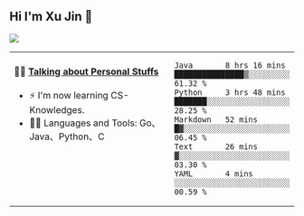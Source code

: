 
## Hi I'm Xu Jin 👋
![](https://komarev.com/ghpvc/?username=jiayouxujin&color=brightgreen&label=PROFILE+VIEWS)



<table align="center">
<tr>
<td valign="top" width="60%">

#### 🏋️‍♀️ <a href="https://github.com/jiayouxujin" target="_blank">Talking about Personal Stuffs</a>
<!-- recent_releases starts -->

- ⚡  I'm now learning CS-Knowledges.  
- 🏊‍♂️ Languages and Tools: Go、Java、Python、C
<!-- recent_releases ends -->
</td>
<td>
 
<!--START_SECTION:waka-->
```text
Java       8 hrs 16 mins   ███████████████▒░░░░░░░░░   61.32 % 
Python     3 hrs 48 mins   ███████░░░░░░░░░░░░░░░░░░   28.25 % 
Markdown   52 mins         █▓░░░░░░░░░░░░░░░░░░░░░░░   06.45 % 
Text       26 mins         ▓░░░░░░░░░░░░░░░░░░░░░░░░   03.30 % 
YAML       4 mins          ░░░░░░░░░░░░░░░░░░░░░░░░░   00.59 % 
```
<!--END_SECTION:waka-->
 
</td>
</tr>
</table>





